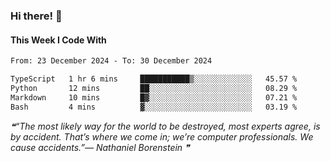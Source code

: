 ### Hi there! 👋

#### This Week I Code With
<!--START_SECTION:waka-->

```txt
From: 23 December 2024 - To: 30 December 2024

TypeScript   1 hr 6 mins     ███████████▒░░░░░░░░░░░░░   45.57 %
Python       12 mins         ██░░░░░░░░░░░░░░░░░░░░░░░   08.29 %
Markdown     10 mins         █▓░░░░░░░░░░░░░░░░░░░░░░░   07.21 %
Bash         4 mins          ▓░░░░░░░░░░░░░░░░░░░░░░░░   03.19 %
```

<!--END_SECTION:waka-->

<!--STARTS_HERE_QUOTE_README-->
<i>❝“The most likely way for the world to be destroyed, most experts agree, is by accident.  That’s where we come in; we’re computer professionals.  We cause accidents.”— Nathaniel Borenstein   ❞</i>
<!--ENDS_HERE_QUOTE_README-->
